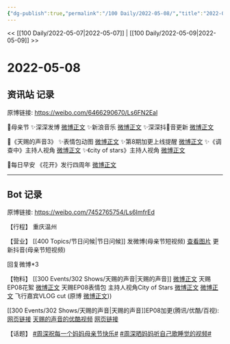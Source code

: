 ```yaml
---
{"dg-publish":true,"permalink":"/100 Daily/2022-05-08/","title":"2022-05-08","created":"2022-12-04T16:37:30.000+08:00","updated":"2023-04-11T14:46:34.299+08:00"}
---
```



<< [[100 Daily/2022-05-07\|2022-05-07]] | [[100 Daily/2022-05-09\|2022-05-09]] >>

# 2022-05-08

## 资讯站 记录

原博链接: https://weibo.com/6466290670/Ls6FN2Eal

🌟母亲节
✨深深发博 [微博正文](https://m.weibo.cn/6466290670/4766895612626093)
✨新浪音乐 [微博正文](https://m.weibo.cn/6466290670/4766900830343568)
✨深深抖🎵音更新 [微博正文](https://m.weibo.cn/6466290670/4766914565375189)

🌟《天赐的声音3》
✨表情包动图 [微博正文](https://m.weibo.cn/6466290670/4766960371372347)
✨第8期加更上线提醒 [微博正文](https://m.weibo.cn/6466290670/4766827944873273)
✨《调查中》主持人视角 [微博正文](https://m.weibo.cn/6466290670/4766855812612746)
✨《city of stars》主持人视角 [微博正文](https://m.weibo.cn/6466290670/4766847125426908)

🌟每日早安
《花开》发行四周年 [微博正文](https://m.weibo.cn/6466290670/4766769648239041)

---
## Bot 记录

原博链接: https://weibo.com/7452765754/Ls6ImfrEd

【行程】
重庆温州

【营业】
[[400 Topics/节日问候\|节日问候]]
[](https://m.weibo.cn/1736988591/4766893481134387) 发微博(母亲节短视频)
[查看图片](https://wx2.sinaimg.cn/large/0088n2Pggy1h21ebpyr90j30u01hd0wx.jpg) 更新抖音(母亲节短视频)

回复微博*3 [](https://m.weibo.cn/1736988591/4757875429478010) [](https://m.weibo.cn/1736988591/4764331055517377) [](https://m.weibo.cn/1736988591/4766271171723964)

【物料】
[[300 Events/302 Shows/天赐的声音\|天赐的声音]]
[微博正文](https://m.weibo.cn/5876797510/4766823172804347) 天赐EP08花絮
[微博正文](https://m.weibo.cn/1315706994/4766852246933635) 天赐EP08表情包
[](https://m.weibo.cn/1670419227/4766833955573455) 主持人视角City of Stars
[微博正文](https://m.weibo.cn/7495641082/4766918555208116) [微博正文](https://m.weibo.cn/2118679500/4766938960759730) 飞行嘉宾VLOG cut (原博 [微博正文](https://m.weibo.cn/2668338621/4766914104264550)))

[[300 Events/302 Shows/天赐的声音\|天赐的声音]]EP08加更(腾讯/优酷/百视):
[网页链接](https://weibo.cn/sinaurl?u=http%3A%2F%2Fm.v.qq.com%2Fx%2Fcover%2Fm%2Fmzc0020063yvygv%2Fs0042jerz2v.html%3Furl_from%3Dshare%26second_share%3D0%26share_from%3Dcopy)
[天赐的声音的优酷视频](https://weibo.cn/sinaurl?u=https%3A%2F%2Fv.youku.com%2Fv_show%2Fid_XNTIwNTM0NjkwMA%3D%3D.html%3Fx%26sharefrom%3Dandroid%26scene%3Dlong%26playMode%3Dnormal%26sharekey%3D07f589eb3fbea58d3c4c7c1d6f723a614)
[网页链接](https://weibo.cn/sinaurl?u=https%3A%2F%2Fbp-share.bestv.com.cn%2Fbp-share%2FsharePage.html%3FtitleId%3D444172%26contentId%3D10121%26currentEpisode%3D8%26modelType%3D1)

【话题】
[#周深祝每一个妈妈母亲节快乐#](https://s.weibo.com/weibo?q=%23%E5%91%A8%E6%B7%B1%E7%A5%9D%E6%AF%8F%E4%B8%80%E4%B8%AA%E5%A6%88%E5%A6%88%E6%AF%8D%E4%BA%B2%E8%8A%82%E5%BF%AB%E4%B9%90%23)
[#周深晒妈妈听自己歌睡觉的视频#](https://s.weibo.com/weibo?q=%23%E5%91%A8%E6%B7%B1%E6%99%92%E5%A6%88%E5%A6%88%E5%90%AC%E8%87%AA%E5%B7%B1%E6%AD%8C%E7%9D%A1%E8%A7%89%E7%9A%84%E8%A7%86%E9%A2%91%23)
